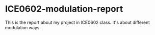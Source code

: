 # ICE0602-modulation-report

This is the report about my project in ICE0602 class. It's about different modulation ways.
